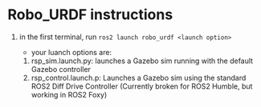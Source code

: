 # Robo_URDF instructions

1. in the first terminal, run `ros2 launch robo_urdf <launch option>`

	- your luanch options are:

	1. rsp_sim.launch.py: launches a Gazebo sim running with the default Gazebo controller
	2. rsp_control.launch.p: Launches a Gazebo sim using the standard ROS2 Diff Drive Controller (Currently broken for ROS2 Humble, but working in ROS2 Foxy)


